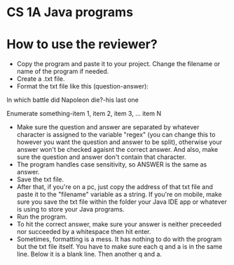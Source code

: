 # CS 1A Java programs
# How to use the reviewer?
* Copy the program and paste it to your project. Change the filename or name of the program if needed.
* Create a .txt file.
* Format the txt file like this (question-answer):

In which battle did Napoleon die?-his last one

Enumerate something-item 1, item 2, item 3, ... item N

* Make sure the question and answer are separated by whatever character is assigned to the variable "regex" (you can change this to however you want the question and answer to be split), otherwise your answer won't be checked agaisnt the correct answer. And also, make sure the question and answer don't contain that character.
* The program handles case sensitivity, so ANSWER is the same as answer.
* Save the txt file.
* After that, if you're on a pc, just copy the address of that txt file and paste it to the "filename" variable as a string. If you're on mobile, make sure you save the txt file within the folder your Java IDE app or whatever is using to store your Java programs.
* Run the program.
* To hit the correct answer, make sure your answer is neither preceeded nor succeeded by a whitespace then hit enter.
* Sometimes, formatting is a mess. It has nothing to do with the program but the txt file itself. You have to make sure each q and a is in the same line. Below it is a blank line. Then another q and a.
